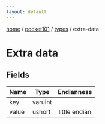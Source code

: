 ```yaml
---
layout: default
---
```


[home](/)  /  [pocket101](/protocol/pocket101)  /  [types](/protocol/pocket101/types)  /  extra-data

# Extra data

## Fields

Name | Type | Endianness
---|---|:---:
key | varuint | 
value | ushort | little endian
